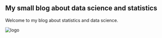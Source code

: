 ## My small blog about data science and statistics

Welcome to my blog about statistics and data science.


![logo](Wings-Of-Fire-Sandwing-Coloring-Pages.png)
